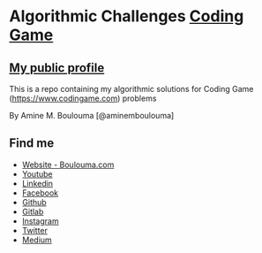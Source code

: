 # Algorithmic Challenges [Coding Game](https://www.codingame.com)

## [My public profile](https://www.codingame.com/profile/2602d1bf09c41767e14cbd017b4ec7130996071)

This is a repo containing my algorithmic solutions for Coding Game (https://www.codingame.com) problems 

By Amine M. Boulouma [@aminemboulouma]

## Find me 

* [Website - Boulouma.com](http://www.boulouma.com)
* [Youtube](https://www.youtube.com/aminemboulouma)
* [Linkedin](https://www.linkedin.com/in/aminemboulouma)
* [Facebook](https://www.facebook.com/aminemboulouma)
* [Github](https://www.github.com/aminemboulouma)
* [Gitlab](https://www.gitlab.com/aminemboulouma)
* [Instagram](https://www.instagram.com/aminemboulouma)
* [Twitter](https://www.twitter.com/aminemboulouma)
* [Medium](https://www.medium.com/@aminemboulouma)